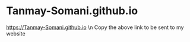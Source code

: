 # Tanmay-Somani.github.io
https://Tanmay-Somani.github.io \n
Copy the above link to be sent to my website
